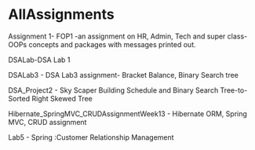 # AllAssignments
Assignment 1- FOP1 -an assignment on HR, Admin, Tech and super class-OOPs concepts and packages with messages printed out.

DSALab-DSA Lab 1

DSALab3 - DSA Lab3 assignment- Bracket Balance, Binary Search tree

DSA_Project2 - Sky Scaper Building Schedule and Binary Search Tree-to-Sorted Right Skewed Tree

Hibernate_SpringMVC_CRUDAssignmentWeek13 - Hibernate ORM, Spring MVC, CRUD assignment

Lab5 - Spring :Customer Relationship Management
